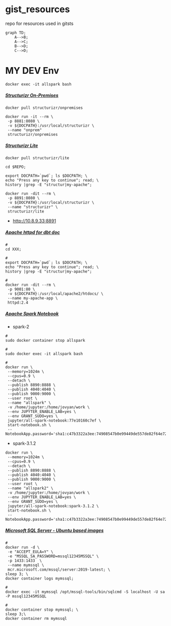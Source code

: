 # gist_resources
repo for resources used in gitsts

```mermaid
graph TD;
    A-->B;
    A-->C;
    B-->D;
    C-->D;
```

# MY DEV Env

```
docker exec -it allspark bash
```

##### [Structurizr On-Premises](https://docs.structurizr.com/onpremises/installation)

```
docker pull structurizr/onpremises
```

```
docker run -it --rm \
 -p 8881:8080 \
 -v ${DOCPATH}:/usr/local/structurizr \
 --name "onprem"
 structurizr/onpremises
```


##### [Structurizr Lite](https://structurizr.com/share/76352/documentation)

```
docker pull structurizr/lite
```

```
cd $REPO;

export DOCPATH=`pwd`; ls $DOCPATH; \
echo "Press any key to continue"; read; \
history |grep -E "structur|my-apache";
```

```
docker run -dit --rm \
 -p 8891:8080 \
 -v ${DOCPATH}:/usr/local/structurizr \
 --name "structurizr" \
 structurizr/lite
```

* http://10.8.9.33:8891


##### [Apache httpd for dbt doc](https://hub.docker.com/_/httpd)

```
#
cd XXX;

#
export DOCPATH=`pwd`; ls $DOCPATH; \
echo "Press any key to continue"; read; \
history |grep -E "structur|my-apache";

#
docker run -dit --rm \
 -p 9001:80 \
 -v ${DOCPATH}:/usr/local/apache2/htdocs/ \
 --name my-apache-app \
 httpd:2.4
```

##### [Apache Spark Notebook](https://hub.docker.com/r/jupyter/all-spark-notebook)


* spark-2
```
#
sudo docker container stop allspark

#
sudo docker exec -it allspark bash

#
docker run \
 --memory=1024m \
 --cpus=0.9 \
 --detach \
 --publish 8890:8888 \
 --publish 4040:4040 \
 --publish 9000:9000 \
 --user root \
 --name "allspark" \
 -v /home/jupyter:/home/jovyan/work \
 --env JUPYTER_ENABLE_LAB=yes \
 --env GRANT_SUDO=yes \
 jupyter/all-spark-notebook:77e10160c7ef \
 start-notebook.sh \
 --NotebookApp.password='sha1:c47b3322a3ee:74908547b0e99449de557de82f64e72cd6051acb'
```

* spark-3.1.2

```
docker run \
 --memory=1024m \
 --cpus=0.9 \
 --detach \
 --publish 8890:8888 \
 --publish 4040:4040 \
 --publish 9000:9000 \
 --user root \
 --name "allspark2" \
 -v /home/jupyter:/home/jovyan/work \
 --env JUPYTER_ENABLE_LAB=yes \
 --env GRANT_SUDO=yes \
 jupyter/all-spark-notebook:spark-3.1.2 \
 start-notebook.sh \
 --NotebookApp.password='sha1:c47b3322a3ee:74908547b0e99449de557de82f64e72cd6051acb'
```

##### [Microsoft SQL Server - Ubuntu based images](https://hub.docker.com/_/microsoft-mssql-server)

```
#
docker run -d \
 -e "ACCEPT_EULA=Y" \
 -e "MSSQL_SA_PASSWORD=mssql12345MSSQL" \
 -p 1433:1433  \
 --name mymssql \
 mcr.microsoft.com/mssql/server:2019-latest; \
sleep 3; \
docker container logs mymssql;

#
docker exec -it mymssql /opt/mssql-tools/bin/sqlcmd -S localhost -U sa -P mssql12345MSSQL

#
docker container stop mymssql; \
sleep 3;\
docker container rm mymssql
```

